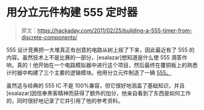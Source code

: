 # 用分立元件构建 555 定时器

> 原文：<https://hackaday.com/2011/02/25/building-a-555-timer-from-discrete-components/>

555 设计竞赛把一大堆真正有创意的电路从树上摇了下来，因此最近有了 555 的内容。虽然技术上不是比赛的一部分，[esalazar]想知道是什么使 555 滴答作响，真的！他开始在一个电路模拟器中进行这个项目，然后最终在覆铜板上的熟悉计时器中构建了三个主要的逻辑模块。他用分立元件制造了一辆 [555。](http://www.ohmpie.com/hm555/)

虽然这与经典的 555 IC 不是 100%兼容，但它很好地涵盖了基础知识，并且[esalazar]因信奉黑客精神而获得了额外的加分，他亲自看到了东西是如何工作的，同时很好地记录了它并引用了他的参考资料。
